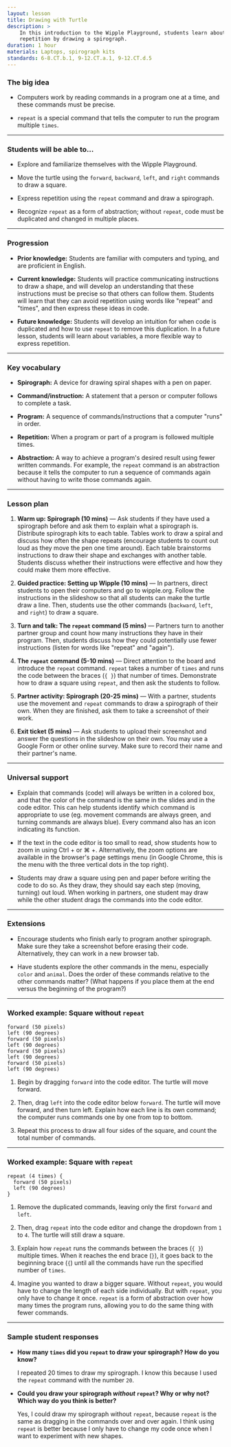 ```yaml
---
layout: lesson
title: Drawing with Turtle
description: >
    In this introduction to the Wipple Playground, students learn about
    repetition by drawing a spirograph.
duration: 1 hour
materials: Laptops, spirograph kits
standards: 6-8.CT.b.1, 9-12.CT.a.1, 9-12.CT.d.5
---
```


### The big idea

-   Computers work by reading commands in a program one at a time, and these
    commands must be precise.

-   `repeat` is a special command that tells the computer to run the program
    multiple `times`.

---

### Students will be able to...

-   Explore and familiarize themselves with the Wipple Playground.

-   Move the turtle using the `forward`, `backward`, `left`, and `right`
    commands to draw a square.

-   Express repetition using the `repeat` command and draw a spirograph.

-   Recognize `repeat` as a form of abstraction; without `repeat`, code must be
    duplicated and changed in multiple places.

---

### Progression

-   **Prior knowledge:** Students are familiar with computers and typing, and
    are proficient in English.

-   **Current knowledge:** Students will practice communicating instructions to
    draw a shape, and will develop an understanding that these instructions must
    be precise so that others can follow them. Students will learn that they can
    avoid repetition using words like "repeat" and "times", and then express
    these ideas in code.

-   **Future knowledge:** Students will develop an intuition for when code is
    duplicated and how to use `repeat` to remove this duplication. In a future
    lesson, students will learn about variables, a more flexible way to express
    repetition.

---

### Key vocabulary

-   **Spirograph:** A device for drawing spiral shapes with a pen on paper.

-   **Command/instruction:** A statement that a person or computer follows to
    complete a task.

-   **Program:** A sequence of commands/instructions that a computer "runs" in
    order.

-   **Repetition:** When a program or part of a program is followed multiple
    times.

-   **Abstraction:** A way to achieve a program's desired result using fewer
    written commands. For example, the `repeat` command is an abstraction
    because it tells the computer to run a sequence of commands again without
    having to write those commands again.

---

### Lesson plan

1. **Warm up: Spirograph (10 mins)** — Ask students if they have used a
   spirograph before and ask them to explain what a spirograph is. Distribute
   spirograph kits to each table. Tables work to draw a spiral and discuss how
   often the shape repeats (encourage students to count out loud as they move
   the pen one time around). Each table brainstorms instructions to draw their
   shape and exchanges with another table. Students discuss whether their
   instructions were effective and how they could make them more effective.

2. **Guided practice: Setting up Wipple (10 mins)** — In partners, direct
   students to open their computers and go to wipple.org. Follow the
   instructions in the slideshow so that all students can make the turtle draw a
   line. Then, students use the other commands (`backward`, `left`, and `right`)
   to draw a square.

3. **Turn and talk: The `repeat` command (5 mins)** — Partners turn to another
   partner group and count how many instructions they have in their program.
   Then, students discuss how they could potentially use fewer instructions
   (listen for words like "repeat" and "again").

4. **The `repeat` command (5-10 mins)** — Direct attention to the board and
   introduce the `repeat` command. `repeat` takes a number of `times` and runs
   the code between the braces (`{ }`) that number of times. Demonstrate how to
   draw a square using `repeat`, and then ask the students to follow.

5. **Partner activity: Spirograph (20-25 mins)** — With a partner, students use
   the movement and `repeat` commands to draw a spirograph of their own. When
   they are finished, ask them to take a screenshot of their work.

6. **Exit ticket (5 mins)** — Ask students to upload their screenshot and answer
   the questions in the slideshow on their own. You may use a Google Form or
   other online survey. Make sure to record their name and their partner's name.

---

### Universal support

-   Explain that commands (code) will always be written in a colored box, and
    that the color of the command is the same in the slides and in the code
    editor. This can help students identify which command is appropriate to use
    (eg. movement commands are always green, and turning commands are always
    blue). Every command also has an icon indicating its function.

-   If the text in the code editor is too small to read, show students how to
    zoom in using Ctrl&nbsp;+ or ⌘&nbsp;+. Alternatively, the zoom options are
    available in the browser's page settings menu (in Google Chrome, this is the
    menu with the three vertical dots in the top right).

-   Students may draw a square using pen and paper before writing the code to do
    so. As they draw, they should say each step (moving, turning) out loud. When
    working in partners, one student may draw while the other student drags the
    commands into the code editor.

---

### Extensions

-   Encourage students who finish early to program another spirograph. Make sure
    they take a screenshot before erasing their code. Alternatively, they can
    work in a new browser tab.

-   Have students explore the other commands in the menu, especially `color` and
    `animal`. Does the order of these commands relative to the other commands
    matter? (What happens if you place them at the end versus the beginning of
    the program?)

---

### Worked example: Square without `repeat`

```wipple
forward (50 pixels)
left (90 degrees)
forward (50 pixels)
left (90 degrees)
forward (50 pixels)
left (90 degrees)
forward (50 pixels)
left (90 degrees)
```

1. Begin by dragging `forward` into the code editor. The turtle will move
   forward.

2. Then, drag `left` into the code editor below `forward`. The turtle will move
   forward, and then turn left. Explain how each line is its own command; the
   computer runs commands one by one from top to bottom.

3. Repeat this process to draw all four sides of the square, and count the total
   number of commands.

---

### Worked example: Square with `repeat`

```wipple
repeat (4 times) {
  forward (50 pixels)
  left (90 degrees)
}
```

1. Remove the duplicated commands, leaving only the first `forward` and `left`.

2. Then, drag `repeat` into the code editor and change the dropdown from `1` to
   `4`. The turtle will still draw a square.

3. Explain how `repeat` runs the commands between the braces (`{ }`) multiple
   times. When it reaches the end brace (`}`), it goes back to the beginning
   brace (`{`) until all the commands have run the specified number of `times`.

4. Imagine you wanted to draw a bigger square. Without `repeat`, you would have
   to change the length of each side individually. But with `repeat`, you only
   have to change it once. `repeat` is a form of abstraction over how many times
   the program runs, allowing you to do the same thing with fewer commands.

---

### Sample student responses

-   **How many `times` did you `repeat` to draw your spirograph? How do you
    know?**

    I repeated 20 times to draw my spirograph. I know this because I used the
    `repeat` command with the number `20`.

-   **Could you draw your spirograph _without_ `repeat`? Why or why not? Which
    way do you think is better?**

    Yes, I could draw my spirograph without `repeat`, because `repeat` is the
    same as dragging in the commands over and over again. I think using `repeat`
    is better because I only have to change my code once when I want to
    experiment with new shapes.
